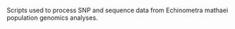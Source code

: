 Scripts used to process SNP and sequence data from Echinometra mathaei population genomics analyses.
